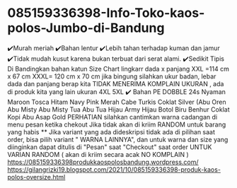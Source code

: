 # 085159336398-Info-Toko-kaos-polos-Jumbo-di-Bandung
✔️Murah meriah ✔️Bahan lentur  ✔️Lebih tahan terhadap kuman dan jamur ✔️Tidak mudah kusut karena bukan terbuat dari serat alami. ✔️Sedikit Tipis Di Bandingkan bahan katun  Size Chart lingkarr dada x panjang XXL =114 cm x 67 cm XXXL= 120 cm x 70 cm  jika bingung silahkan ukur badan, lebar dada dan panjang berap kita TIDAK MENERIMA KOMPLAIN UKURAN , ada di produk kita yang lain ukuran 4XL 5XL  ✔️ Bahan PE DOBBLE 24s Nyaman   Maroon  Tosca  Hitam  Navy  Pink  Merah Cabe Turkis Coklat  Silver (Abu  Oren Abu Misty  Abu Misty Tua  Abu Tua  Hijau Army Hijau Botol  Biru Benhur  Coklat Kopi  Abu Asap Gold  PERHATIAN silahkan cantimkan warna cadangan di menu pesan ketika chekout Jika tidak akan di kriim RANDOM untuk barang yang habis  ** Jika variant yang ada dideskripsi tidak ada di pilihan saat order, bisa pilih variant " WARNA LAINNYA", dan untuk warna dan size  yang diinginkan dapat ditulis di "Pesan" saat "Checkout" saat order  UNTUK VARIAN RANDOM ( akan di kriim secara acak NO KOMPLAIN ) https://085159336398produkkaospolosbandung.wordpress.com/ https://gilangrizki19.blogspot.com/2021/10/085159336398-produk-kaos-polos-oversize.html
